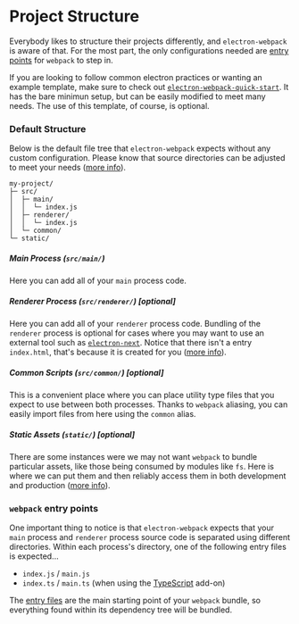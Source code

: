 # Project Structure

Everybody likes to structure their projects differently, and `electron-webpack` is aware of that. For the most part, the only configurations needed are [entry points](https://webpack.js.org/concepts/entry-points/) for `webpack` to step in.

If you are looking to follow common electron practices or wanting an example template, make sure to check out [`electron-webpack-quick-start`](https://github.com/electron-userland/electron-webpack-quick-start). It has the bare minimun setup, but can be easily modified to meet many needs. The use of this template, of course, is optional.

### Default Structure
Below is the default file tree that `electron-webpack` expects without any custom configuration. Please know that source directories can be adjusted to meet your needs ([more info](./configuration.md#source-directories)).

```
my-project/
├─ src/
│  ├─ main/
│  │  └─ index.js
│  ├─ renderer/
│  │  └─ index.js
│  └─ common/
└─ static/
```

##### Main Process (`src/main/`)
Here you can add all of your `main` process code.

##### Renderer Process (`src/renderer/`) [optional]
Here you can add all of your `renderer` process code. Bundling of the `renderer` process is optional for cases where you may want to use an external tool such as [`electron-next`](https://github.com/leo/electron-next). Notice that there isn't a entry `index.html`, that's because it is created for you ([more info](./development.md#use-of-html-webpack-plugin)).

##### Common Scripts (`src/common/`) [optional]
This is a convenient place where you can place utility type files that you expect to use between both processes. Thanks to `webpack` aliasing, you can easily import files from here using the `common` alias.

##### Static Assets (`static/`) [optional]
There are some instances were we may not want `webpack` to bundle particular assets, like those being consumed by modules like `fs`. Here is where we can put them and then reliably access them in both development and production ([more info](./using-static-assets.md)).

### `webpack` entry points
One important thing to notice is that `electron-webpack` expects that your `main` process and `renderer` process source code is separated using different directories.
Within each process's directory, one of the following entry files is expected...

* `index.js` / `main.js`
* `index.ts` / `main.ts` (when using the [TypeScript](./add-ons.md#typescript) add-on)

The [entry files](https://webpack.js.org/concepts/entry-points/) are the main starting point of your `webpack` bundle, so everything found within its dependency tree will be bundled.
